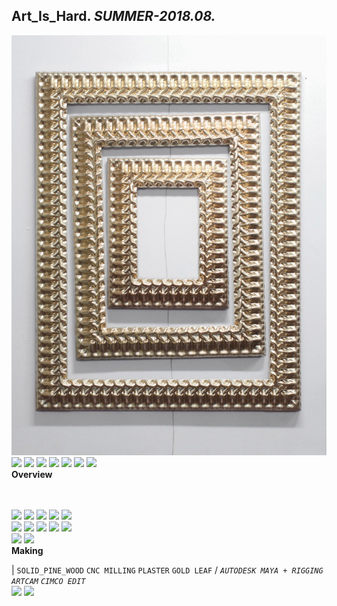 
## Art_Is_Hard. _SUMMER-2018.08._
![Art_Is_Hard](/100.jpg)<a href="https://ewwgene.github.io/Art_Is_Hard/103.jpg"><img src="https://ewwgene.github.io/Art_Is_Hard/103.jpg" height="100"></a> <a href="https://ewwgene.github.io/Art_Is_Hard/105.jpg"><img src="https://ewwgene.github.io/Art_Is_Hard/105.jpg" height="100"></a> <a href="https://ewwgene.github.io/Art_Is_Hard/111.jpg"><img src="https://ewwgene.github.io/Art_Is_Hard/111.jpg" height="100"></a> <a href="https://ewwgene.github.io/Art_Is_Hard/112.jpg"><img src="https://ewwgene.github.io/Art_Is_Hard/112.jpg" height="100"></a> <a href="https://ewwgene.github.io/Art_Is_Hard/114.jpg"><img src="https://ewwgene.github.io/Art_Is_Hard/114.jpg" height="100"></a> <a href="https://ewwgene.github.io/Art_Is_Hard/115.jpg"><img src="https://ewwgene.github.io/Art_Is_Hard/115.jpg" height="100"></a> <a href="https://ewwgene.github.io/Art_Is_Hard/117.jpg"><img src="https://ewwgene.github.io/Art_Is_Hard/117.jpg" height="100"></a> 
<br>
**Overview**

<br><br>
<a href="https://ewwgene.github.io/Art_Is_Hard/Making/200.jpg"><img src="https://ewwgene.github.io/Art_Is_Hard/Making/200.jpg" height="100"></a> <a href="https://ewwgene.github.io/Art_Is_Hard/Making/202.jpg"><img src="https://ewwgene.github.io/Art_Is_Hard/Making/202.jpg" height="100"></a> <a href="https://ewwgene.github.io/Art_Is_Hard/Making/204.jpg"><img src="https://ewwgene.github.io/Art_Is_Hard/Making/204.jpg" height="100"></a> <a href="https://ewwgene.github.io/Art_Is_Hard/Making/206.jpg"><img src="https://ewwgene.github.io/Art_Is_Hard/Making/206.jpg" height="100"></a> <a href="https://ewwgene.github.io/Art_Is_Hard/Making/208.jpg"><img src="https://ewwgene.github.io/Art_Is_Hard/Making/208.jpg" height="100"></a> <br><a href="https://ewwgene.github.io/Art_Is_Hard/Making/301.jpg"><img src="https://ewwgene.github.io/Art_Is_Hard/Making/301.jpg" height="100"></a> <a href="https://ewwgene.github.io/Art_Is_Hard/Making/302.jpg"><img src="https://ewwgene.github.io/Art_Is_Hard/Making/302.jpg" height="100"></a> <a href="https://ewwgene.github.io/Art_Is_Hard/Making/303.jpg"><img src="https://ewwgene.github.io/Art_Is_Hard/Making/303.jpg" height="100"></a> <a href="https://ewwgene.github.io/Art_Is_Hard/Making/304.jpg"><img src="https://ewwgene.github.io/Art_Is_Hard/Making/304.jpg" height="100"></a> <a href="https://ewwgene.github.io/Art_Is_Hard/Making/305.jpg"><img src="https://ewwgene.github.io/Art_Is_Hard/Making/305.jpg" height="100"></a> <br><a href="https://ewwgene.github.io/Art_Is_Hard/Making/401.jpg"><img src="https://ewwgene.github.io/Art_Is_Hard/Making/401.jpg" height="100"></a> <a href="https://ewwgene.github.io/Art_Is_Hard/Making/403.jpg"><img src="https://ewwgene.github.io/Art_Is_Hard/Making/403.jpg" height="100"></a> <br>
**Making**

|
`SOLID_PINE_WOOD` `CNC MILLING` `PLASTER` `GOLD LEAF` 
/
_`AUTODESK MAYA + RIGGING`_ _`ARTCAM`_ _`CIMCO EDIT`_ 
<br>
<a href="https://ewwgene.github.io/Art_Is_Hard/301.jpg"><img src="https://ewwgene.github.io/Art_Is_Hard/301.jpg" height="100"></a> <a href="https://ewwgene.github.io/Art_Is_Hard/303.jpg"><img src="https://ewwgene.github.io/Art_Is_Hard/303.jpg" height="100"></a> 
<br>

